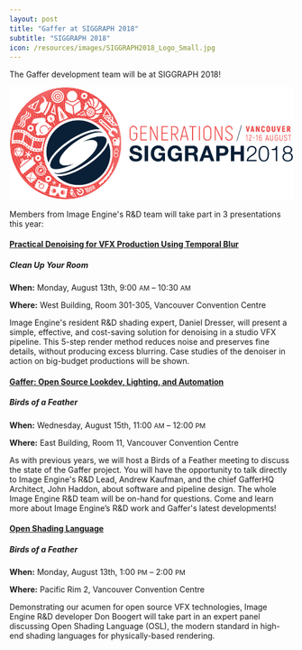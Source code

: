```yaml
---
layout: post
title: "Gaffer at SIGGRAPH 2018"
subtitle: "SIGGRAPH 2018"
icon: /resources/images/SIGGRAPH2018_Logo_Small.jpg
---
```


The Gaffer development team will be at SIGGRAPH 2018!

<img class="mtb-30" src="/resources/images/SIGGRAPH2018_Logo_Small.jpg" alt="SIGGRAPH 2018 logo">

Members from Image Engine's R&D team will take part in 3 presentations this year:


<h4 class="mt-30 mb-0"><a href="https://s2018.siggraph.org/presentation/?id=gensub_198&sess=sess294">Practical Denoising for VFX Production Using Temporal Blur</a></h4>
<h5 class="mt-0 mb-15">Clean Up Your Room</h5>

**When:** Monday, August 13th, 9:00 <small class="dark">AM</small> – 10:30 <small class="dark">AM</small>

**Where:** West Building, Room 301-305, Vancouver Convention Centre

Image Engine's resident R&D shading expert, Daniel Dresser, will present a simple, effective, and cost-saving solution for denoising in a studio VFX pipeline. This 5-step render method reduces noise and preserves fine details, without producing excess blurring. Case studies of the denoiser in action on big-budget productions will be shown.


<h4 class="mt-30 mb-0"><a href="https://s2018.siggraph.org/presentation/?sess=sess360&id=bof_170#038;id=bof_170">Gaffer: Open Source Lookdev, Lighting, and Automation</a></h4>
<h5 class="mt-0 mb-15">Birds of a Feather</h5>

**When:** Wednesday, August 15th, 11:00 <small class="dark">AM</small> – 12:00 <small class="dark">PM</small>

**Where:** East Building, Room 11, Vancouver Convention Centre

As with previous years, we will host a Birds of a Feather meeting to discuss the state of the Gaffer project. You will have the opportunity to talk directly to Image Engine's R&D Lead, Andrew Kaufman, and the chief GafferHQ Architect, John Haddon, about software and pipeline design. The whole Image Engine R&D team will be on-hand for questions. Come and learn more about Image Engine’s R&D work and Gaffer's latest developments! 


<h4 class="mt-30 mb-0"><a href="https://s2018.siggraph.org/presentation/?sess=sess230&id=bof_121#038;id=bof_121">Open Shading Language</a></h4>
<h5 class="mt-0 mb-15">Birds of a Feather</h5>

**When:** Monday, August 13th, 1:00 <small class="dark">PM</small> – 2:00 <small class="dark">PM</small>

**Where:** Pacific Rim 2, Vancouver Convention Centre

Demonstrating our acumen for open source VFX technologies, Image Engine R&D developer Don Boogert will take part in an expert panel discussing Open Shading Language (OSL), the modern standard in high-end shading languages for physically-based rendering.
